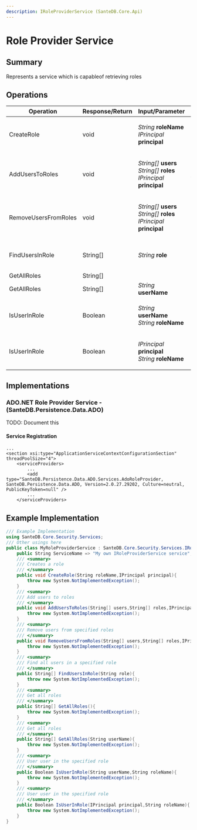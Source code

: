 ```yaml
---
description: IRoleProviderService (SanteDB.Core.Api)
---
```


# Role Provider Service

## Summary

Represents a service which is capableof retrieving roles

## Operations

| Operation            | Response/Return | Input/Parameter                                                                                                                               | Description                        |
| -------------------- | --------------- | --------------------------------------------------------------------------------------------------------------------------------------------- | ---------------------------------- |
| CreateRole           | void            | <p><em>String</em> <strong>roleName</strong><br><em>IPrincipal</em> <strong>principal</strong></p>                                            | Creates a role                     |
| AddUsersToRoles      | void            | <p><em>String[]</em> <strong>users</strong><br><em>String[]</em> <strong>roles</strong><br><em>IPrincipal</em> <strong>principal</strong></p> | Add users to roles                 |
| RemoveUsersFromRoles | void            | <p><em>String[]</em> <strong>users</strong><br><em>String[]</em> <strong>roles</strong><br><em>IPrincipal</em> <strong>principal</strong></p> | Remove users from specified roles  |
| FindUsersInRole      | String\[]       | _String_ **role**                                                                                                                             | Find all users in a specified role |
| GetAllRoles          | String\[]       |                                                                                                                                               | Get all roles                      |
| GetAllRoles          | String\[]       | _String_ **userName**                                                                                                                         | Get all roles                      |
| IsUserInRole         | Boolean         | <p><em>String</em> <strong>userName</strong><br><em>String</em> <strong>roleName</strong></p>                                                 | User user in the specified role    |
| IsUserInRole         | Boolean         | <p><em>IPrincipal</em> <strong>principal</strong><br><em>String</em> <strong>roleName</strong></p>                                            | User user in the specified role    |

## Implementations

### ADO.NET Role Provider Service - (SanteDB.Persistence.Data.ADO)

TODO: Document this

#### Service Registration

```markup
...
<section xsi:type="ApplicationServiceContextConfigurationSection" threadPoolSize="4">
    <serviceProviders>
        ...
        <add type="SanteDB.Persistence.Data.ADO.Services.AdoRoleProvider, SanteDB.Persistence.Data.ADO, Version=2.0.27.29202, Culture=neutral, PublicKeyToken=null" />
        ...
    </serviceProviders>
```

## Example Implementation

```csharp
/// Example Implementation
using SanteDB.Core.Security.Services;
/// Other usings here
public class MyRoleProviderService : SanteDB.Core.Security.Services.IRoleProviderService { 
    public String ServiceName => "My own IRoleProviderService service";
    /// <summary>
    /// Creates a role
    /// </summary>
    public void CreateRole(String roleName,IPrincipal principal){
        throw new System.NotImplementedException();
    }
    /// <summary>
    /// Add users to roles
    /// </summary>
    public void AddUsersToRoles(String[] users,String[] roles,IPrincipal principal){
        throw new System.NotImplementedException();
    }
    /// <summary>
    /// Remove users from specified roles
    /// </summary>
    public void RemoveUsersFromRoles(String[] users,String[] roles,IPrincipal principal){
        throw new System.NotImplementedException();
    }
    /// <summary>
    /// Find all users in a specified role
    /// </summary>
    public String[] FindUsersInRole(String role){
        throw new System.NotImplementedException();
    }
    /// <summary>
    /// Get all roles
    /// </summary>
    public String[] GetAllRoles(){
        throw new System.NotImplementedException();
    }
    /// <summary>
    /// Get all roles
    /// </summary>
    public String[] GetAllRoles(String userName){
        throw new System.NotImplementedException();
    }
    /// <summary>
    /// User user in the specified role
    /// </summary>
    public Boolean IsUserInRole(String userName,String roleName){
        throw new System.NotImplementedException();
    }
    /// <summary>
    /// User user in the specified role
    /// </summary>
    public Boolean IsUserInRole(IPrincipal principal,String roleName){
        throw new System.NotImplementedException();
    }
}
```
